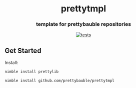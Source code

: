 <div align="center">
  
# prettytmpl
### template for prettybauble repositories
[![tests](https://github.com/prettybauble/prettytmpl/workflows/tests/badge.svg)](https://github.com/Ethosa/nodesnim/actions)

</div>

## Get Started
Install:
```bash
nimble install prettylib
```
```bash
nimble install github.com/prettybauble/prettytmpl
```
